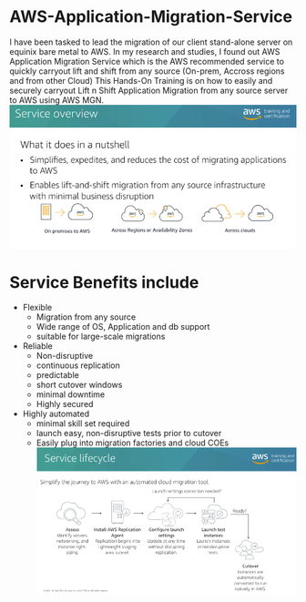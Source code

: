 # AWS-Application-Migration-Service
I have been tasked to lead the migration of our client stand-alone server on equinix bare metal to AWS. In my research and studies, I found out AWS Application Migration Service which is the AWS recommended service to quickly carryout lift and shift from any source (On-prem, Accross regions and from other Cloud)
This Hands-On Training is on how to easily and securely carryout Lift n Shift Application Migration from any source server to AWS using AWS MGN.
![Service overview](./images/mgn-overview.png)

# Service Benefits include
- Flexible
    - Migration from any source
    - Wide range of OS, Application and db support
    - suitable for large-scale migrations
- Reliable 
    - Non-disruptive
    - continuous replication
    - predictable
    - short cutover windows
    - minimal downtime
    - Highly secured 
- Highly automated
    - minimal skill set required
    - launch easy, non-disruptive tests prior to cutover
    - Easily plug into migration factories and cloud COEs
![MGN Service lifecycle](./images/lifecyle.png)
